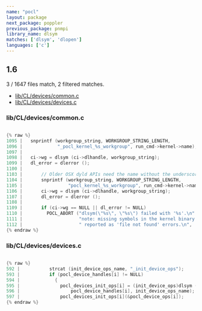 ```yaml
---
name: "pocl"
layout: package
next_package: poppler
previous_package: pnmpi
library_name: dlsym
matches: ['dlsym', 'dlopen']
languages: ['c']
---
```

## 1.6
3 / 1647 files match, 2 filtered matches.

 - [lib/CL/devices/common.c](#libcldevicescommonc)
 - [lib/CL/devices/devices.c](#libcldevicesdevicesc)

### lib/CL/devices/common.c

```c

{% raw %}
1095 |   snprintf (workgroup_string, WORKGROUP_STRING_LENGTH,
1096 |             "_pocl_kernel_%s_workgroup", run_cmd->kernel->name);
1097 | 
1098 |   ci->wg = dlsym (ci->dlhandle, workgroup_string);
1099 |   dl_error = dlerror ();
1100 | 
1103 |       // Older OSX dyld APIs need the name without the underscore.
1104 |       snprintf (workgroup_string, WORKGROUP_STRING_LENGTH,
1105 |                 "pocl_kernel_%s_workgroup", run_cmd->kernel->name);
1106 |       ci->wg = dlsym (ci->dlhandle, workgroup_string);
1107 |       dl_error = dlerror ();
1108 | 
1109 |       if (ci->wg == NULL || dl_error != NULL)
1110 |         POCL_ABORT ("dlsym(\"%s\", \"%s\") failed with '%s'.\n"
1111 |                     "note: missing symbols in the kernel binary might be"
1112 |                     " reported as 'file not found' errors.\n",
{% endraw %}

```
### lib/CL/devices/devices.c

```c

{% raw %}
592 |           strcat (init_device_ops_name, "_init_device_ops");
593 |           if (pocl_device_handles[i] != NULL)
594 |             {
595 |               pocl_devices_init_ops[i] = (init_device_ops)dlsym (
596 |                   pocl_device_handles[i], init_device_ops_name);
597 |               pocl_devices_init_ops[i](&pocl_device_ops[i]);
{% endraw %}

```